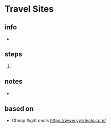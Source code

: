 # Travel Sites  

## info  
* 

## steps  
1. 

## notes  
*  

## based on  
*  Cheap flight deals https://www.yyzdeals.com/ 
